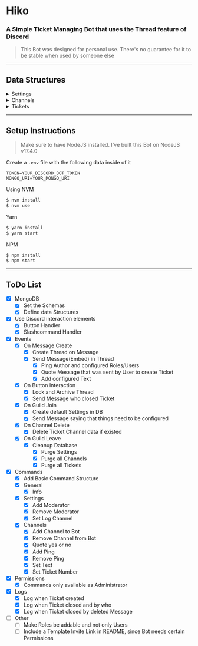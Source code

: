 # Hiko

### A Simple Ticket Managing Bot that uses the Thread feature of Discord

> This Bot was designed for personal use. There's no guarantee for it to be stable when used by someone else

---

## Data Structures

<details>
    <summary>Settings</summary>

    ┌──────────┬─────────────────┬────────────────┐
    │  Guild   │  Moderators     │  LogChannelId  |
    ├──────────┼─────────────────┼────────────────┤
    │  String  │  Array<String>  │  String        |
    └──────────┴─────────────────┴────────────────┘

</details>

<details>
    <summary>Channels</summary>

    ┌──────────┬───────────┬──────────┬───────────┬─────────────────┬──────────┐
    │  Guild   │  Channel  │  Number  │  Quote    │  Pings          │  Text    │
    ├──────────┼───────────┼──────────┼───────────┼─────────────────┼──────────┤
    │  String  │  String   │  Number  │  Boolean  │  Array<String>  │  String  │
    └──────────┴───────────┴──────────┴───────────┴─────────────────┴──────────┘

</details>

<details>
    <summary>Tickets</summary>

    ┌──────────┬──────────┬───────────┬──────────┬───────────┬───────────┬─────────────┬────────────┐
    │  Guild   │  Ticket  │  Channel  │  Number  │  Message  │  Creator  │  CreatedAt  │  ClosedAt  │
    ├──────────┼──────────┼───────────┼──────────┼───────────┼───────────┼─────────────┼────────────┤
    │  String  │  String  │  String   │  Number  │  String   │  String   │  Number     │  Number    │
    └──────────┴──────────┴───────────┴──────────┴───────────┴───────────┴─────────────┴────────────┘

</details>

---

## Setup Instructions

> Make sure to have NodeJS installed. I've built this Bot on NodeJS v17.4.0

Create a `.env` file with the following data inside of it

```env
TOKEN=YOUR_DISCORD_BOT_TOKEN
MONGO_URI=YOUR_MONGO_URI
```

Using NVM

```bash
$ nvm install
$ nvm use
```

Yarn

```bash
$ yarn install
$ yarn start
```

NPM

```bash
$ npm install
$ npm start
```

---

## ToDo List

-   [x] MongoDB
    -   [x] Set the Schemas
    -   [x] Define data Structures
-   [x] Use Discord interaction elements
    -   [x] Button Handler
    -   [x] Slashcommand Handler
-   [x] Events
    -   [x] On Message Create
        -   [x] Create Thread on Message
        -   [x] Send Message(Embed) in Thread
            -   [x] Ping Author and configured Roles/Users
            -   [x] Quote Message that was sent by User to create Ticket
            -   [x] Add configured Text
    -   [x] On Button Interaction
        -   [x] Lock and Archive Thread
        -   [x] Send Message who closed Ticket
    -   [x] On Guild Join
        -   [x] Create default Settings in DB
        -   [x] Send Message saying that things need to be configured
    -   [x] On Channel Delete
        -   [x] Delete Ticket Channel data if existed
    -   [x] On Guild Leave
        -   [x] Cleanup Database
            -   [x] Purge Settings
            -   [x] Purge all Channels
            -   [x] Purge all Tickets
-   [x] Commands
    -   [x] Add Basic Command Structure
    -   [x] General
        -   [x] Info
    -   [x] Settings
        -   [x] Add Moderator
        -   [x] Remove Moderator
        -   [x] Set Log Channel
    -   [x] Channels
        -   [x] Add Channel to Bot
        -   [x] Remove Channel from Bot
        -   [x] Quote yes or no
        -   [x] Add Ping
        -   [x] Remove Ping
        -   [x] Set Text
        -   [x] Set Ticket Number
-   [x] Permissions
    -   [x] Commands only available as Administrator
-   [x] Logs
    -   [x] Log when Ticket created
    -   [x] Log when Ticket closed and by who
    -   [x] Log when Ticket closed by deleted Message
-   [ ] Other
    -   [ ] Make Roles be addable and not only Users
    -   [ ] Include a Template Invite Link in README, since Bot needs certain Permissions
